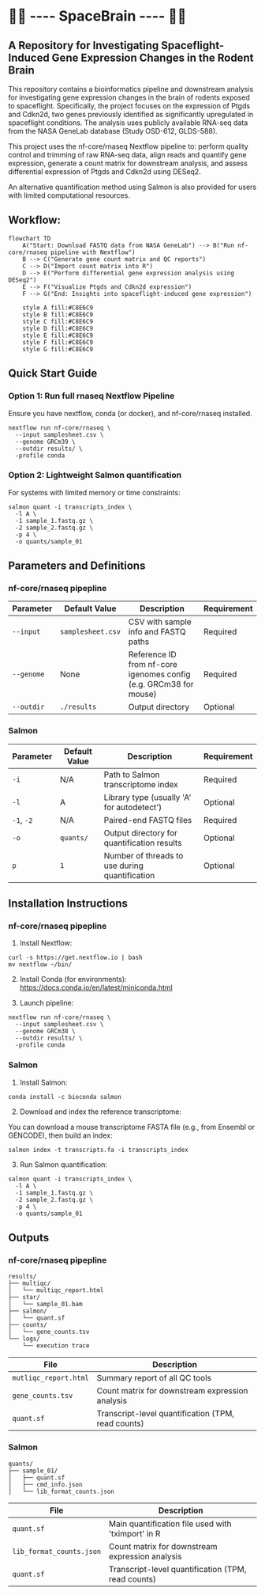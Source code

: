 # 🚀🧠 ---- SpaceBrain ---- 🧠🚀

## A Repository for Investigating Spaceflight-Induced Gene Expression Changes in the Rodent Brain

This repository contains a bioinformatics pipeline and downstream analysis for investigating gene expression changes in the brain of rodents exposed to spaceflight. Specifically, the project focuses on the expression of Ptgds and Cdkn2d, two genes previously identified as significantly upregulated in spaceflight conditions. The analysis uses publicly available RNA-seq data from the NASA GeneLab database (Study OSD-612, GLDS-588).

This project uses the nf-core/rnaseq Nextflow pipeline to: perform quality control and trimming of raw RNA-seq data, align reads and quantify gene expression, generate a count matrix for downstream analysis, and assess differential expression of Ptgds and Cdkn2d using DESeq2. 

An alternative quantification method using Salmon is also provided for users with limited computational resources.

## Workflow:

```mermaid
flowchart TD
    A("Start: Download FASTQ data from NASA GeneLab") --> B("Run nf-core/rnaseq pipeline with Nextflow")
    B --> C("Generate gene count matrix and QC reports")
    C --> D("Import count matrix into R")
    D --> E("Perform differential gene expression analysis using DESeq2")
    E --> F("Visualize Ptgds and Cdkn2d expression")
    F --> G("End: Insights into spaceflight-induced gene expression")

    style A fill:#C8E6C9
    style B fill:#C8E6C9
    style C fill:#C8E6C9
    style D fill:#C8E6C9
    style E fill:#C8E6C9
    style F fill:#C8E6C9
    style G fill:#C8E6C9
  ```
## Quick Start Guide
### Option 1: Run full rnaseq Nextflow Pipeline
Ensure you have nextflow, conda (or docker), and nf-core/rnaseq installed.
```
nextflow run nf-core/rnaseq \
  --input samplesheet.csv \
  --genome GRCm39 \
  --outdir results/ \
  -profile conda
```
### Option 2: Lightweight Salmon quantification
For systems with limited memory or time constraints:
```
salmon quant -i transcripts_index \
  -l A \
  -1 sample_1.fastq.gz \
  -2 sample_2.fastq.gz \
  -p 4 \
  -o quants/sample_01
```
## Parameters and Definitions

### nf-core/rnaseq pipepline

| Parameter | Default Value | Description | Requirement |
|------------|---------|---------|--------------|
| `--input`   | `samplesheet.csv`  | CSV with sample info and FASTQ paths | Required |
| `--genome`  | None    | Reference ID from nf-core igenomes config (e.g. GRCm38 for mouse) | Required |
| `--outdir` | `./results` | Output directory | Optional |

### Salmon

| Parameter | Default Value | Description | Requirement |
|------------|---------|---------|--------------|
| `-i`   | N/A  | Path to Salmon transcriptome index | Required |
| `-l`  | A    | Library type (usually 'A' for autodetect') | Optional |
| `-1`, `-2` | N/A | Paired-end FASTQ files | Required |
| `-o` | `quants/` | Output directory for quantification results | Optional |
| `p` | `1` | Number of threads to use during quantification | Optional |

## Installation Instructions

### nf-core/rnaseq pipepline

1. Install Nextflow:
```
curl -s https://get.nextflow.io | bash
mv nextflow ~/bin/
```

2. Install Conda (for environments):
https://docs.conda.io/en/latest/miniconda.html

3. Launch pipeline:
```
nextflow run nf-core/rnaseq \
  --input samplesheet.csv \
  --genome GRCm38 \
  --outdir results/ \
  -profile conda
```
### Salmon

1. Install Salmon:
```
conda install -c bioconda salmon
```

2. Download and index the reference transcriptome:

You can download a mouse transcriptome FASTA file (e.g., from Ensembl or GENCODE), then build an index:
```
salmon index -t transcripts.fa -i transcripts_index
```

3. Run Salmon quantification:
```
salmon quant -i transcripts_index \
  -l A \
  -1 sample_1.fastq.gz \
  -2 sample_2.fastq.gz \
  -p 4 \
  -o quants/sample_01
```

## Outputs

### nf-core/rnaseq pipepline
```
results/
├── multiqc/
│   └── multiqc_report.html
├── star/
│   └── sample_01.bam
├── salmon/
│   └── quant.sf
├── counts/
│   └── gene_counts.tsv
└── logs/
    └── execution trace
```
| File | Description |
|------------|---------|
| `mutliqc_report.html` | Summary report of all QC tools |
| `gene_counts.tsv` | Count matrix for downstream expression analysis |
| `quant.sf` | Transcript-level quantification (TPM, read counts) |

### Salmon
```
quants/
├── sample_01/
│   ├── quant.sf
│   ├── cmd_info.json
│   └── lib_format_counts.json
```
| File | Description |
|------------|---------|
| `quant.sf` | Main quantification file used with 'tximport' in R |
| `lib_format_counts.json` | Count matrix for downstream expression analysis |
| `quant.sf` | Transcript-level quantification (TPM, read counts) |
